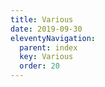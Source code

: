 ```yaml
---
title: Various
date: 2019-09-30
eleventyNavigation:
  parent: index
  key: Various
  order: 20
---
```


